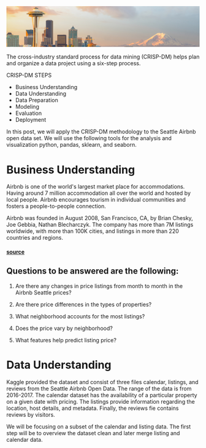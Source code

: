 ![Seattle](https://raw.githubusercontent.com/chrisestevez/chrisestevez.github.io/master/imgs/dataset-cover.jpg)


The cross-industry standard process for data mining (CRISP-DM) helps plan and organize a data project using a six-step process.

CRISP-DM STEPS
* Business Understanding
* Data Understanding
* Data Preparation
* Modeling
* Evaluation
* Deployment

In this post, we will apply the CRISP-DM methodology to the Seattle Airbnb open data set. We will use the following tools for the analysis and visualization python, pandas, sklearn, and seaborn.

# Business Understanding

Airbnb is one of the world's largest market place for accommodations. Having around 7 million accommodation all over the world and hosted by local people. Airbnb encourages tourism in individual communities and fosters a  people-to-people connection.

Airbnb was founded in August 2008, San Francisco, CA, by Brian Chesky, Joe Gebbia, Nathan Blecharczyk. The company has more than 7M listings worldwide, with more than 100K cities, and listings in more than 220 countries and regions.
#### [source](http://airbnb.com)



## Questions to be answered are the following:

1. Are there any changes in price listings from month to month in the Airbnb Seattle prices?

2. Are there price differences in the types of properties?

3. What neighborhood accounts for the most listings?

4. Does the price vary by neighborhood?

5. What features help predict listing price?




# Data Understanding

Kaggle provided the dataset and consist of three files calendar, listings, and reviews from the Seattle Airbnb Open Data. The range of the data is from 2016-2017. The calendar dataset has the availability of a particular property on a given date with pricing. The listings provide information regarding the location, host details, and metadata. Finally, the reviews fie contains reviews by visitors.

We will be focusing on a subset of the calendar and listing data. The first step will be to overview the dataset clean and later merge listing and calendar data.







